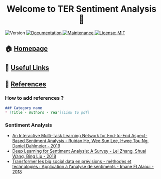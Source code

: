 <h1 align="center">Welcome to TER Sentiment Analysis 👋</h1>
<p>
  <img alt="Version" src="https://img.shields.io/badge/version-1.0.0-blue.svg?cacheSeconds=2592000" />
  <a href="https://github.com/Torilen/TER-Sentiment-Analysis#readme" target="_blank">
    <img alt="Documentation" src="https://img.shields.io/badge/documentation-yes-brightgreen.svg" />
  </a>
  <a href="https://github.com/Torilen/TER-Sentiment-Analysis/graphs/commit-activity" target="_blank">
    <img alt="Maintenance" src="https://img.shields.io/badge/Maintained%3F-yes-green.svg" />
  </a>
  <a href="https://github.com/Torilen/TER-Sentiment-Analysis/blob/master/LICENSE" target="_blank">
    <img alt="License: MIT" src="https://img.shields.io/github/license/Torilen/TER-Sentiment-Analysis" />
  </a>
</p>

## 🏠 [Homepage](https://github.com/Torilen/TER-Sentiment-Analysis)
## :link: [Useful Links](https://github.com/Torilen/TER-Sentiment-Analysis/blob/master/USEFULLINKS.md)
## :triangular_flag_on_post: [References](https://github.com/Torilen/TER-Sentiment-Analysis/blob/master/REFERENCES.md)

### How to add references ?

```markdown
### Category name
* [Title - Authors - Year](Link to pdf)
```

### Sentiment Analysis

* [An Interactive Multi-Task Learning Network for End-to-End Aspect-Based Sentiment Analysis - Ruidan He, Wee Sun Lee, Hwee Tou Ng, Daniel Dahlmeier - 2019](https://www.aclweb.org/anthology/P19-1048.pdf)
* [Deep Learning for Sentiment Analysis: A Survey - Lei Zhang, Shuai Wang, Bing Liu - 2018](https://arxiv.org/ftp/arxiv/papers/1801/1801.07883.pdf)
* [Transformer les big social data en prévisions - méthodes
et technologies : Application à l’analyse de sentiments - Imane El Alaoui - 2018](https://tel.archives-ouvertes.fr/tel-02060594/document)
